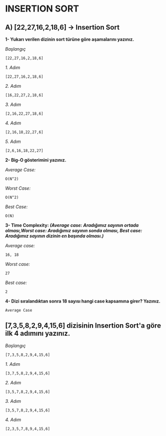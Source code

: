 ﻿# INSERTION SORT
## **A) [22,27,16,2,18,6] -> Insertion Sort**

**1- Yukarı verilen dizinin sort türüne göre aşamalarını yazınız.**

*Başlangıç* 

    [22,27,16,2,18,6]

*1. Adım*

    [22,27,16,2,18,6]

*2. Adım*

    [16,22,27,2,18,6]

*3. Adım*

    [2,16,22,27,18,6]

*4. Adım*

    [2,16,18,22,27,6]

*5. Adım*

    [2,6,16,18,22,27]

**2- Big-O gösterimini yazınız.**
	
*Average Case:* 

    O(N^2) 

*Worst Case:* 

    O(N^2)

*Best Case:* 

    O(N) 

**3- Time Complexity: *(Average case: Aradığımız sayının ortada olması,Worst case: Aradığımız sayının sonda olması, Best case: Aradığımız sayının dizinin en başında olması.)***

*Average case:* 

    16, 18

*Worst case:* 

    27

*Best case:*

    2

**4- Dizi sıralandıktan sonra 18 sayısı hangi case kapsamına girer? Yazınız.**

    Average Case

## [7,3,5,8,2,9,4,15,6] dizisinin Insertion Sort'a göre ilk 4 adımını yazınız.

*Başlangıç*

    [7,3,5,8,2,9,4,15,6]

*1. Adım*

    [3,7,5,8,2,9,4,15,6]

*2. Adım*

    [3,5,7,8,2,9,4,15,6]

*3. Adım*

    [3,5,7,8,2,9,4,15,6]

*4. Adım*

    [2,3,5,7,8,9,4,15,6]

